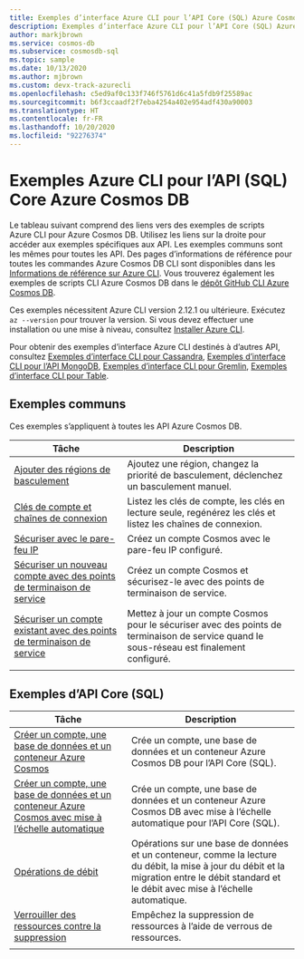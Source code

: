 ```yaml
---
title: Exemples d’interface Azure CLI pour l’API Core (SQL) Azure Cosmos DB
description: Exemples d’interface Azure CLI pour l’API Core (SQL) Azure Cosmos DB
author: markjbrown
ms.service: cosmos-db
ms.subservice: cosmosdb-sql
ms.topic: sample
ms.date: 10/13/2020
ms.author: mjbrown
ms.custom: devx-track-azurecli
ms.openlocfilehash: c5ed9af0c133f746f5761d6c41a5fdb9f25589ac
ms.sourcegitcommit: b6f3ccaadf2f7eba4254a402e954adf430a90003
ms.translationtype: HT
ms.contentlocale: fr-FR
ms.lasthandoff: 10/20/2020
ms.locfileid: "92276374"
---
```

# <a name="azure-cli-samples-for-azure-cosmos-db-core-sql-api"></a>Exemples Azure CLI pour l’API (SQL) Core Azure Cosmos DB

Le tableau suivant comprend des liens vers des exemples de scripts Azure CLI pour Azure Cosmos DB. Utilisez les liens sur la droite pour accéder aux exemples spécifiques aux API. Les exemples communs sont les mêmes pour toutes les API. Des pages d’informations de référence pour toutes les commandes Azure Cosmos DB CLI sont disponibles dans les [Informations de référence sur Azure CLI](/cli/azure/cosmosdb). Vous trouverez également les exemples de scripts CLI Azure Cosmos DB dans le [dépôt GitHub CLI Azure Cosmos DB](https://github.com/Azure-Samples/azure-cli-samples/tree/master/cosmosdb).

Ces exemples nécessitent Azure CLI version 2.12.1 ou ultérieure. Exécutez `az --version` pour trouver la version. Si vous devez effectuer une installation ou une mise à niveau, consultez [Installer Azure CLI](/cli/azure/install-azure-cli).

Pour obtenir des exemples d’interface Azure CLI destinés à d’autres API, consultez [Exemples d’interface CLI pour Cassandra](cli-samples-cassandra.md), [Exemples d’interface CLI pour l’API MongoDB](cli-samples-mongodb.md), [Exemples d’interface CLI pour Gremlin](cli-samples-gremlin.md), [Exemples d’interface CLI pour Table](cli-samples-table.md).

## <a name="common-samples"></a>Exemples communs

Ces exemples s’appliquent à toutes les API Azure Cosmos DB.

|Tâche | Description |
|---|---|
| [Ajouter des régions de basculement](scripts/cli/common/regions.md?toc=%2fcli%2fazure%2ftoc.json) | Ajoutez une région, changez la priorité de basculement, déclenchez un basculement manuel.|
| [Clés de compte et chaînes de connexion](scripts/cli/common/keys.md?toc=%2fcli%2fazure%2ftoc.json)  | Listez les clés de compte, les clés en lecture seule, regénérez les clés et listez les chaînes de connexion.|
| [Sécuriser avec le pare-feu IP](scripts/cli/common/ipfirewall.md?toc=%2fcli%2fazure%2ftoc.json)| Créez un compte Cosmos avec le pare-feu IP configuré.|
| [Sécuriser un nouveau compte avec des points de terminaison de service](scripts/cli/common/service-endpoints.md?toc=%2fcli%2fazure%2ftoc.json)| Créez un compte Cosmos et sécurisez-le avec des points de terminaison de service.|
| [Sécuriser un compte existant avec des points de terminaison de service](scripts/cli/common/service-endpoints-ignore-missing-vnet.md?toc=%2fcli%2fazure%2ftoc.json)| Mettez à jour un compte Cosmos pour le sécuriser avec des points de terminaison de service quand le sous-réseau est finalement configuré.|
|||

## <a name="core-sql-api-samples"></a>Exemples d’API Core (SQL)

|Tâche | Description |
|---|---|
| [Créer un compte, une base de données et un conteneur Azure Cosmos](scripts/cli/sql/create.md?toc=%2fcli%2fazure%2ftoc.json)| Crée un compte, une base de données et un conteneur Azure Cosmos DB pour l’API Core (SQL). |
| [Créer un compte, une base de données et un conteneur Azure Cosmos avec mise à l’échelle automatique](scripts/cli/sql/autoscale.md?toc=%2fcli%2fazure%2ftoc.json)| Crée un compte, une base de données et un conteneur Azure Cosmos DB avec mise à l’échelle automatique pour l’API Core (SQL). |
| [Opérations de débit](scripts/cli/sql/throughput.md?toc=%2fcli%2fazure%2ftoc.json) | Opérations sur une base de données et un conteneur, comme la lecture du débit, la mise à jour du débit et la migration entre le débit standard et le débit avec mise à l’échelle automatique.|
| [Verrouiller des ressources contre la suppression](scripts/cli/sql/lock.md?toc=%2fcli%2fazure%2ftoc.json)| Empêchez la suppression de ressources à l’aide de verrous de ressources.|
|||

